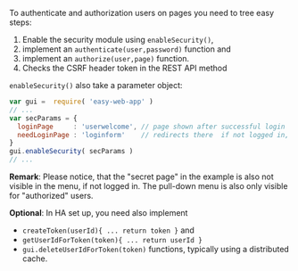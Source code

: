 To authenticate and authorization users on pages you need to tree easy steps:

1. Enable the security module using `enableSecurity()`,
2. implement an `authenticate(user,password)` function and
3. implement an `authorize(user,page)` function.
4. Checks the CSRF header token in the REST API method

`enableSecurity()` also take a parameter object:

```javascript
var gui =  require( 'easy-web-app' ) 
// ...
var secParams = {
  loginPage     : 'userwelcome', // page shown after successful login
  needLoginPage : 'loginform'    // redirects there  if not logged in, default is "main"
}
gui.enableSecurity( secParams )
// ...
```

__Remark__: Please notice, that the "secret page" in the example
is also not visible in the menu, if not logged in. 
The pull-down menu is also only visible for "authorized" users.

__Optional__: In HA set up, you need also implement 
* `createToken(userId){ ... return token }` and  
* `getUserIdForToken(token){ ... return userId }`
* `gui.deleteUserIdForToken(token)`
functions, typically using a distributed cache.